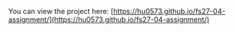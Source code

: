 You can view the project here: [https://hu0573.github.io/fs27-04-assignment/](https://hu0573.github.io/fs27-04-assignment/)

